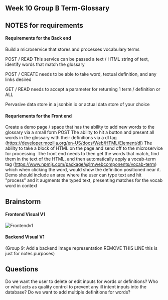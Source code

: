 
##  Week 10 Group B  Term-Glossary

## NOTES for requirements

#### Requirements for the Back end
Build a microservice that stores and processes vocabulary terms

POST / READ This service can be passed a text / HTML string of text, identify words that match the glossary

POST / CREATE needs to be able to take word, textual definition, and any links desired

GET / READ needs to accept a parameter for returning 1 term / definition or ALL

Pervasive data store in a jsonbin.io or actual data store of your choice


#### Requriements for the Front end

Create a demo page / space that has the ability to add new words to the glossary via a small form POST
The ability to hit a button and present all words in the glossary with their definitions via a dl tag (https://developer.mozilla.org/en-US/docs/Web/HTML/Element/dl)
The ability to take a block of HTML on the page and send off to the microservice for processing.
The front end needs to then get the words that match, find them in the text of the HTML, and then automatically apply a vocab-term tag (https://www.npmjs.com/package/@lrnwebcomponents/vocab-term) which when clicking the word, would show the definition positioned near it.
Demo should include an area where the user can type text and hit "process" and it augments the typed text, presenting matches for the vocab word in context


## Brainstorm

#### Frontend Visual V1
![Frontendv1](https://lh3.googleusercontent.com/L8MHOZn8g481YO5Oz-8VYZDVgndfkswlwqlnxMUI_FUuq-MwjT3Nm0utHjGAhMKVH-rtQ4gvcG9M5l1CUpLG-KR--qNzeGaEBItecUbUHzcSaVbtnG-sQo2BoqRLYjA74j57VjTzD2vwTtzy490hrKjIqiORpmJqWstvdofI_rcyeVj0luEqrvuIMt5iw5StXwhfY9GlmkbZSGC1vx4XNS-8zuwEIJx3vX52A8hdo8rho__CXsPbJ1tXAbFfH3w0L0BUIrLc0EAGWulLbGv1hLHEI4PzzRVZCTl_OnqCbCU7s03sZ-E-1F0_H4T9gp7IweuiPdKYJsuoTp9YCShFxmToBdFBvABNAksmKjBUD03qmaVwtjmUrtWAvzMyx7ikDbVQ6Vk63lq10rlz_9gVNg2Ek1kE9cixI7qWKeAT60viL-QgxW4lv-B0-pk__k2Bcmh1EhHnUnJP65CRDSmwt70fMmUE_-yfqT9krcpbU_QkOaSJhhjKVy7W1bRHBCXq2Tim4u1oPj4s4Xz7yOGvlZzFElDum9z7jElwa7-ZF6VCdHKqcH-nPudfL_sR9Yj3vIaWmXT0_pZbWbAeaddBlJaFKT-YR9VbuZKWl-YykP_aZFQVEWXefkqB2vJ3P-RQEOJhAzenJJjS0aaH4W0h7XvDU-QtsSnBZwQaC0dxm0CV8rm9CJhNKWz9dysAu1YV7XWLbjK-jpNggx0EoLHsZDf3LzC_2D_g4lLnaaxDUsR6c00Age4vavTfDff5NudlgHNaLsBBlil1H2iFod7MCxIrPdbu-6aRx3jskY3zI2X73ckBfDC0vrRECdcIceaw_XaGSw=w328-h392-no?authuser=0)

#### Backend Visual V1

(Group 9: Add a backend image representation REMOVE THIS LINE this is just for notes purposes)


## Questions
Do we want the user to delete or edit inputs for words or definitions?
Who or what acts as quality control to prevent any ill intent inputs into the database?
Do we want to add multiple definitions for words?






